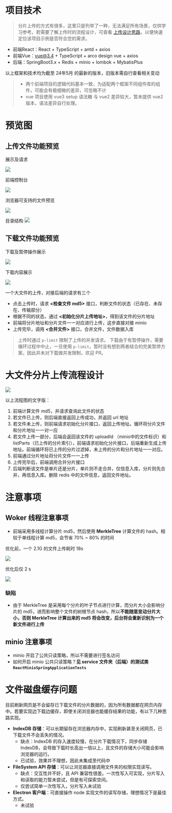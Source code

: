 # 项目技术

> 分片上传的方式有很多，这里只是列举了一种，无法满足所有场景，仅供学习参考。若需要了解上传时的流程设计，可查看 [上传设计思路](#大文件分片上传流程设计)，以便快速定位该项目示例是否符合您的需求。

- 前端React：React + TypeScript + antd + axios
- 前端Vue：vue@3.4 + TypeScript + arco design vue + axios
- 后端：SpringBoot3.x + Redis + minio + lombok + MybatisPlus

以上框架和技术均为截至 24年5月 的最新的版本，旧版本需自行查看相关变动

> - 两个前端项目的逻辑代码基本一致，为适配两个框架不同组件库的组件，可能会有极细微的差异，可忽略不计
> - vue 项目使用 vue3 setup 语法糖 与 vue2 差异较大，暂未提供 vue2 版本，语法差异自行处理。

# 预览图

## 上传文件功能预览

展示及请求

![](./images/upload.gif)

前端控制台

![](./images/upload-console.png)

浏览器可支持的文件预览

![](./images/upload-preview.png)

目录结构
![](./images/catalog.png)

## 下载文件功能预览

下载及暂停操作展示

![](./images/download.gif)

下载内容展示

![](./images/download-content.png)

一个大文件的上传，对接后端的请求有三个

- 点击上传时，请求 **<检查文件 md5>** 接口，判断文件的状态（已存在、未存在、传输部分）
- 根据不同的状态，通过 **<初始化分片上传地址>**，得到该文件的分片地址
- 前端将分片地址和分片文件一一对应进行上传，这步直接对接 minio
- 上传完毕，调用 **<合并文件>** 接口，合并文件，文件数据入库

> 上传时通过 `p-limit` 限制了上传的并发请求。
> 下载由于有暂停操作，需要循环过程中中止，一旦使用 `p-limit`，暂时没有想到两者结合的完美暂停方案，因此并未对下载做并发限制，欢迎 PR。

# 大文件分片上传流程设计

![](./images/upload-design-flow.png)

以上流程图的文字版：

1. 前端计算文件 md5，并请求查询此文件的状态
2. 若文件已上传，则后端直接返回上传成功，并返回 url 地址
3. 若文件未上传，则前端请求初始化分片接口，返回上传地址。循环将分片文件和分片地址一一对一应
4. 若文件上传一部分，后端会返回该文件的 uploadId （minio中的文件标识）和 listParts（已上传的分片索引），前端请求初始化分片接口，后端重新生成上传地址。前端循环将已上传的分片过滤掉，未上传的分片和分片地址一一对应。
5. 前端通过分片地址将分片文件一一上传
6. 上传完毕后，前端调用合并分片接口
7. 后端判断该文件是单片还是分片，单片则不走合并，仅信息入库，分片则先合并，再信息入库。删除 redis 中的文件信息，返回文件地址。

# 注意事项

## Woker 线程注意事项

- 前端采用多线程计算分片 md5，然后使用 **MerkleTree** 计算文件的 hash。相较于单线程计算 md5，会节省 70% ~ 80% 的时间 

优化前，一个 2.1G 的文件上传耗时 18s

![](./images/normal-md5.png)

优化后仅 2 s

![](./images/worker-md5.png)


### 缺陷

- 由于 MerkleTree 是采用每个分片的叶子节点进行计算，而分片大小会影响分片的 md5，进而影响整个文件的树根节点 hash，所以**不能随意变动分片大小，否则 MerkleTree 计算出来的 md5 将会改变，后台将会重新识别为一个新文件进行上传**

## minio 注意事项

- minio 开启了公共只读策略，所以不需要进行签名访问
- 如何开启 minio 公共只读策略？**见 service 文件夹（后端）的测试类 `ReactMinioSpringApplicationTests`**


# 文件磁盘缓存问题

目前刷新网页是不会留存已下载文件的分片数据的，因为所有数据都在网页内存中。若要实现边下载边缓存，即使关闭浏览器也能缓存结果的功能，有以下几种思路实现。

- **IndexDB 存储**：可以长期留存在浏览器内存中，实现刷新甚至关闭网页，已下载文件不会丢失的情况。
  - 缺点：IndexDB 的存入速度较慢，在分片下载情况下，同步存储 IndexDB，会导致下载时长高出一倍以上，且文件的存储大小可能会影响浏览器的运行。
  - 已试验，效果并不理想，因此未集成至代码中
- **FileSystem API 存储**：可以让浏览器直接调用文件夹的权限实现读写。
  - 缺点：交互性并不好，且 API 兼容性很差。一次性写入可实现，分片写入和读取的能力暂未尝试，但是有可探索空间。
  - 仅尝试简单一次性写入，分片写入未试验
- **Electron 客户端**：可直接操作 node 实现文件的读写存储，理想情况下是最佳方式。
  - 未试验